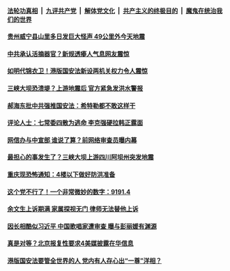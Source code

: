 

####  [法轮功真相](../../../../basic/blob/master/README.md?t=07030702) &nbsp;|&nbsp; [九评共产党](../../../../9ping.md/blob/master/README.md?t=07030702) &nbsp;|&nbsp; [解体党文化](../../../../jtdwh.md/blob/master/README.md?t=07030702)  &nbsp;|&nbsp; [共产主义的终极目的](../../../../gczydzjmd.md/blob/master/README.md?t=07030702) &nbsp;|&nbsp; [魔鬼在统治我们的世界](../../../../mgztzwmdsj.md/blob/master/README.md?t=07030702) 

#### [贵州威宁县山里多日发巨大怪声 49公里外今天地震](../pages/soh5/396616.md?t=07030702) 
#### [中共承认活摘器官？新规透瘆人气息网友震惊](../pages/soh5/396592.md?t=07030702) 
#### [如明代锦衣卫！港版国安法新设两机关权力令人震惊](../pages/soh5/396544.md?t=07030702) 
#### [三峡大坝恐溃堤？上游地震后 官方紧急发洪水警报](../pages/soh5/396547.md?t=07030702) 
#### [郝海东批中共强推国安法：希特勒都不敢这样干](../pages/soh5/396511.md?t=07030702) 
#### [评论人士：七常委四散为逃命 李克强硬拉韩正露面](../pages/soh5/396487.md?t=07030702) 
#### [网信办与中宣部 谁说了算？前网络审查员曝内幕](../pages/soh5/396415.md?t=07030702) 
#### [最担心的事发生了？三峡大坝上游四川阿坝州突发地震](../pages/soh5/396439.md?t=07030702) 
#### [重庆现恐怖通知：4楼以下做好防洪准备](../pages/soh5/396427.md?t=07030702) 
#### [这个党不行了！一个非常微妙的数字：9191.4](../pages/soh5/396412.md?t=07030702) 
#### [余文生上诉期满  家属探视无门 律师无法替他上诉](../pages/soh5/396400.md?t=07030702) 
#### [因长相酷似习近平 中国歌唱家遭审查 曝与彭丽媛有渊源](../pages/soh5/396142.md?t=07030702) 
#### [真是对等？北京报复性要求4美媒披露在华信息 ](../pages/soh5/396244.md?t=07030702) 
#### [港版国安法要管全世界的人 党内有人存心出“一尊”洋相？](../pages/soh5/396223.md?t=07030702) 
